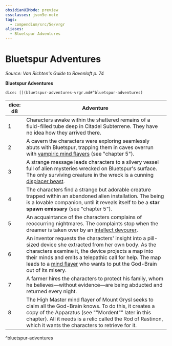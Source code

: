 ```yaml
---
obsidianUIMode: preview
cssclasses: json5e-note
tags:
  - compendium/src/5e/vrgr
aliases:
  - Bluetspur Adventures
---
```

# Bluetspur Adventures
*Source: Van Richten's Guide to Ravenloft p. 74* 

**Bluetspur Adventures**

`dice: [](bluetspur-adventures-vrgr.md#^bluetspur-adventures)`

| dice: d8 | Adventure |
|----------|-----------|
| 1 | Characters awake within the shattered remains of a fluid-filled tube deep in Citadel Subterrene. They have no idea how they arrived there. |
| 2 | A cavern the characters were exploring seamlessly abuts with Bluetspur, trapping them in caves overrun with [vampiric mind flayers](2-Mechanics/CLI/bestiary/undead/vampiric-mind-flayer-vrgr.md) (see "chapter 5"). |
| 3 | A strange message leads characters to a silvery vessel full of alien mysteries wrecked on Bluetspur's surface. The only surviving creature in the wreck is a cunning [displacer beast](2-Mechanics/CLI/bestiary/monstrosity/displacer-beast.md). |
| 4 | The characters find a strange but adorable creature trapped within an abandoned alien installation. The being is a lovable companion, until it reveals itself to be a **star spawn emissary** (see "chapter 5"). |
| 5 | An acquaintance of the characters complains of reoccurring nightmares. The complaints stop when the dreamer is taken over by an [intellect devourer](2-Mechanics/CLI/bestiary/aberration/intellect-devourer.md). |
| 6 | An inventor requests the characters' insight into a pill-sized device she extracted from her own body. As the characters examine it, the device projects a map into their minds and emits a telepathic call for help. The map leads to a [mind flayer](2-Mechanics/CLI/bestiary/aberration/mind-flayer.md) who wants to put the God-Brain out of its misery. |
| 7 | A farmer hires the characters to protect his family, whom he believes—without evidence—are being abducted and returned every night. |
| 8 | The High Master mind flayer of Mount Grysl seeks to claim all the God-Brain knows. To do this, it creates a copy of the Apparatus (see ""Mordent"" later in this chapter). All it needs is a relic called the Rod of Rastinon, which it wants the characters to retrieve for it. |
^bluetspur-adventures